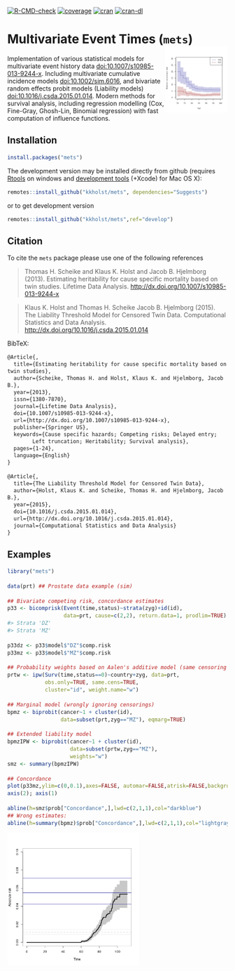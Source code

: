 <!-- badges: start-->
[![R-CMD-check](https://github.com/kkholst/mets/actions/workflows/R-CMD-check.yaml/badge.svg)](https://github.com/kkholst/mets/actions/workflows/R-CMD-check.yaml)
[![coverage](https://codecov.io/github/kkholst/mets/coverage.svg)](https://app.codecov.io/github/kkholst/mets?branch=master)
[![cran](https://www.r-pkg.org/badges/version-last-release/mets)](https://CRAN.R-project.org/package=mets)
[![cran-dl](https://cranlogs.r-pkg.org/badges/mets)](https://cranlogs.r-pkg.org/downloads/total/last-month/mets)

<!-- badges: end -->


# Multivariate Event Times (`mets`) <img src=man/figures/timerrr.png align="right" height="150">

 Implementation of various statistical models for multivariate
    event history data <doi:10.1007/s10985-013-9244-x>. Including multivariate
    cumulative incidence models <doi:10.1002/sim.6016>, and  bivariate random
    effects probit models (Liability models) <doi:10.1016/j.csda.2015.01.014>.
    Modern methods for survival analysis, including regression modelling (Cox, Fine-Gray, 
    Ghosh-Lin, Binomial regression) with fast computation of influence functions. 


## Installation


```r
install.packages("mets")
```

The development version may be installed directly from github
(requires [Rtools](https://cran.r-project.org/bin/windows/Rtools/) on windows and [development tools](https://cran.r-project.org/bin/macosx/tools/) (+Xcode) for Mac OS
X):


```r
remotes::install_github("kkholst/mets", dependencies="Suggests")
```

or to get development version


```r
remotes::install_github("kkholst/mets",ref="develop")
```


## Citation

To cite the `mets` package please use one of the following references

> Thomas H. Scheike and Klaus K. Holst and Jacob B. Hjelmborg (2013).
> Estimating heritability for cause specific mortality based on twin studies.
> Lifetime Data Analysis. <http://dx.doi.org/10.1007/s10985-013-9244-x>

> Klaus K. Holst and Thomas H. Scheike Jacob B. Hjelmborg (2015).
> The Liability Threshold Model for Censored Twin Data.
> Computational Statistics and Data Analysis. <http://dx.doi.org/10.1016/j.csda.2015.01.014>

BibTeX:

    @Article{,
      title={Estimating heritability for cause specific mortality based on twin studies},
      author={Scheike, Thomas H. and Holst, Klaus K. and Hjelmborg, Jacob B.},
      year={2013},
      issn={1380-7870},
      journal={Lifetime Data Analysis},
      doi={10.1007/s10985-013-9244-x},
      url={http://dx.doi.org/10.1007/s10985-013-9244-x},
      publisher={Springer US},
      keywords={Cause specific hazards; Competing risks; Delayed entry;
    	    Left truncation; Heritability; Survival analysis},
      pages={1-24},
      language={English}
    }

    @Article{,
      title={The Liability Threshold Model for Censored Twin Data},
      author={Holst, Klaus K. and Scheike, Thomas H. and Hjelmborg, Jacob B.},
      year={2015},
      doi={10.1016/j.csda.2015.01.014},
      url={http://dx.doi.org/10.1016/j.csda.2015.01.014},
      journal={Computational Statistics and Data Analysis}
    }


## Examples


```r
library("mets")

data(prt) ## Prostate data example (sim)

## Bivariate competing risk, concordance estimates
p33 <- bicomprisk(Event(time,status)~strata(zyg)+id(id),
                  data=prt, cause=c(2,2), return.data=1, prodlim=TRUE)
#> Strata 'DZ'
#> Strata 'MZ'

p33dz <- p33$model$"DZ"$comp.risk
p33mz <- p33$model$"MZ"$comp.risk

## Probability weights based on Aalen's additive model (same censoring within pair)
prtw <- ipw(Surv(time,status==0)~country+zyg, data=prt,
            obs.only=TRUE, same.cens=TRUE, 
            cluster="id", weight.name="w")

## Marginal model (wrongly ignoring censorings)
bpmz <- biprobit(cancer~1 + cluster(id), 
                 data=subset(prt,zyg=="MZ"), eqmarg=TRUE)

## Extended liability model
bpmzIPW <- biprobit(cancer~1 + cluster(id),
                    data=subset(prtw,zyg=="MZ"),
                    weights="w")
smz <- summary(bpmzIPW)

## Concordance
plot(p33mz,ylim=c(0,0.1),axes=FALSE, automar=FALSE,atrisk=FALSE,background=TRUE,background.fg="white")
axis(2); axis(1)

abline(h=smz$prob["Concordance",],lwd=c(2,1,1),col="darkblue")
## Wrong estimates:
abline(h=summary(bpmz)$prob["Concordance",],lwd=c(2,1,1),col="lightgray", lty=2)
```

<img src="man/figures/ex1-1.png" title="plot of chunk ex1" alt="plot of chunk ex1" width="60%" />
